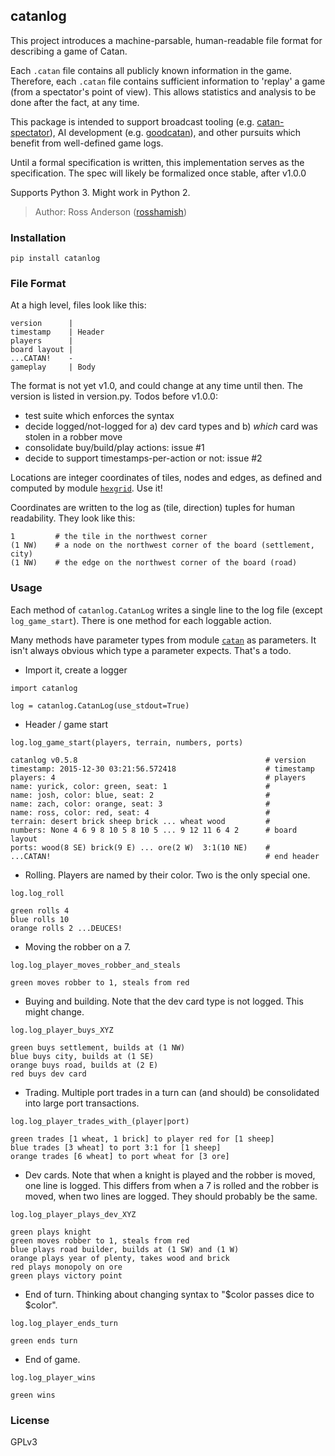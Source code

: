 catanlog
--------

This project introduces a machine-parsable, human-readable file format for describing a game of Catan.

Each `.catan` file contains all publicly known information in the game. Therefore, each `.catan` file contains
sufficient information to 'replay' a game (from a spectator's point of view). This allows statistics and analysis to
be done after the fact, at any time.

This package is intended to support broadcast tooling (e.g. [catan-spectator](https://github.com/rosshamish/catan-spectator)), AI development (e.g. [goodcatan](https://github.com/rosshamish/goodcatan)), and other pursuits which benefit from well-defined game logs.

Until a formal specification is written, this implementation serves as the specification.
The spec will likely be formalized once stable, after v1.0.0

Supports Python 3. Might work in Python 2.

> Author: Ross Anderson ([rosshamish](https://github.com/rosshamish))

### Installation

```
pip install catanlog
```

### File Format


At a high level, files look like this:

```
version      |
timestamp    | Header
players      |
board layout |
...CATAN!    -
gameplay     | Body
```

The format is not yet v1.0, and could change at any time until then. The version is listed in version.py. Todos before
v1.0.0:
- test suite which enforces the syntax
- decide logged/not-logged for a) dev card types and b) *which* card was stolen in a robber move
- consolidate buy/build/play actions: issue #1
- decide to support timestamps-per-action or not: issue #2

Locations are integer coordinates of tiles, nodes and edges, as defined and computed by
module [`hexgrid`](https://github.com/rosshamish/hexgrid). Use it!

Coordinates are written to the log as (tile, direction) tuples for human readability. They look like this:

```
1         # the tile in the northwest corner
(1 NW)    # a node on the northwest corner of the board (settlement, city)
(1 NW)    # the edge on the northwest corner of the board (road)
```

### Usage

Each method of `catanlog.CatanLog` writes a single line to the log file (except `log_game_start`).
There is one method for each loggable action.

Many methods have parameter types from module [`catan`](https://github.com/rosshamish/catan-py) as parameters.
It isn't always obvious which type a parameter expects. That's a todo.

- Import it, create a logger

```
import catanlog

log = catanlog.CatanLog(use_stdout=True)
```

- Header / game start

```
log.log_game_start(players, terrain, numbers, ports)

catanlog v0.5.8                                          # version
timestamp: 2015-12-30 03:21:56.572418                    # timestamp
players: 4                                               # players
name: yurick, color: green, seat: 1                      #
name: josh, color: blue, seat: 2                         #
name: zach, color: orange, seat: 3                       #
name: ross, color: red, seat: 4                          #
terrain: desert brick sheep brick ... wheat wood         #
numbers: None 4 6 9 8 10 5 8 10 5 ... 9 12 11 6 4 2      # board layout
ports: wood(8 SE) brick(9 E) ... ore(2 W)  3:1(10 NE)    #
...CATAN!                                                # end header
```

- Rolling. Players are named by their color. Two is the only special one.

```
log.log_roll

green rolls 4
blue rolls 10
orange rolls 2 ...DEUCES!
```

- Moving the robber on a 7.

```
log.log_player_moves_robber_and_steals

green moves robber to 1, steals from red
```

- Buying and building. Note that the dev card type is not logged. This might change.

```
log.log_player_buys_XYZ

green buys settlement, builds at (1 NW)
blue buys city, builds at (1 SE)
orange buys road, builds at (2 E)
red buys dev card
```

- Trading. Multiple port trades in a turn can (and should) be consolidated into large port transactions.

```
log.log_player_trades_with_(player|port)

green trades [1 wheat, 1 brick] to player red for [1 sheep]
blue trades [3 wheat] to port 3:1 for [1 sheep]
orange trades [6 wheat] to port wheat for [3 ore]
```

- Dev cards. Note that when a knight is played and the robber is moved, one line is logged.
This differs from when a 7 is rolled and the robber is moved, when two lines are logged. They should probably be the
same.

```
log.log_player_plays_dev_XYZ

green plays knight
green moves robber to 1, steals from red
blue plays road builder, builds at (1 SW) and (1 W)
orange plays year of plenty, takes wood and brick
red plays monopoly on ore
green plays victory point
```

- End of turn. Thinking about changing syntax to "$color passes dice to $color".

```
log.log_player_ends_turn

green ends turn
```

- End of game.

```
log.log_player_wins

green wins
```

### License

GPLv3
